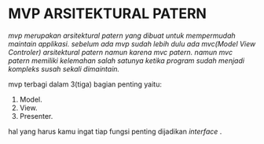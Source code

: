 # MVP ARSITEKTURAL PATERN
*mvp merupakan arsitektural patern yang dibuat untuk mempermudah maintain applikasi.* 
*sebelum ada mvp sudah lebih dulu ada mvc(Model View Controler) arsitektural patern namun karena mvc patern.*
*namun mvc patern memiliki kelemahan salah satunya ketika program sudah menjadi kompleks susah sekali dimaintain.*

mvp terbagi dalam 3(tiga) bagian penting yaitu:
1. Model.
2. View.
3. Presenter.

hal yang harus kamu ingat tiap fungsi penting dijadikan _interface_ .

